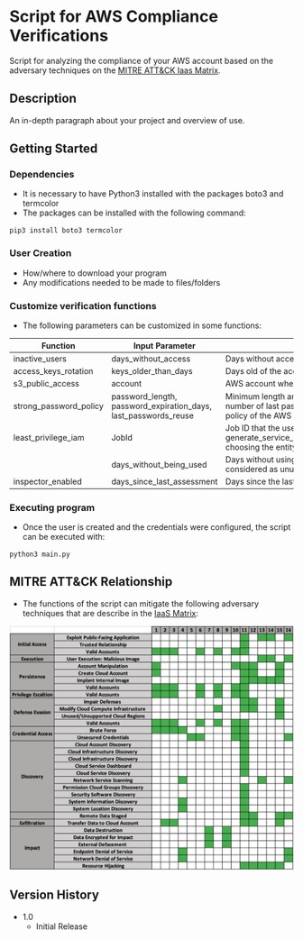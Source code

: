 # Script for AWS Compliance Verifications

Script for analyzing the compliance of your AWS account based on the adversary techniques on the [MITRE ATT&CK Iaas Matrix](https://attack.mitre.org/matrices/enterprise/cloud/iaas/).


## Description

An in-depth paragraph about your project and overview of use.

## Getting Started

### Dependencies

* It is necessary to have Python3 installed with the packages boto3 and termcolor
* The packages can be installed with the following command:
```
pip3 install boto3 termcolor
```

### User Creation

* How/where to download your program
* Any modifications needed to be made to files/folders

### Customize verification functions

* The following parameters can be customized in some functions:

| Function                 | Input Parameter                                                                                          | Description                                                                                                                                                                                           |
|-------------------------|----------------------------------------------------------------------------------------------------|-------------------------------------------------------------------------------------------------------------------------------------------------------------------------------------------------------|
| inactive_users          | days_without_access                                                                                | Days without access of a user to be considered as inactive.                                                                                                                                   |
| access_keys_rotation    | keys_older_than_days                                                                               | Days old of the access keys so that they are rotated.                                                                                                                                         |
| s3_public_access        | account                                                                                            | AWS account where you want to verify the public access policies of S3.                                                                                                                           |
| strong_password_policy  | password_length, password_expiration_days, last_passwords_reuse                                                                                    | Minimum length and maximum expiration days of user passwords, and the number of last passwords that cannot be reused, required in the password policy of the AWS account.          |
| least_privilege_iam     | JobId                                                                                              | Job ID that the user has previously generated with the AWS call generate_service_last_accessed_details(Arn=<entityArn>,Granularity='ACTION_LEVEL'), choosing the entity to analyze. |
|  | days_without_being_used |  Days without using a service and / or actions by an entity for it to be considered as unused.                                                                                                                                                                                                     |
| inspector_enabled       | days_since_last_assessment                                                                         | Days since the last Inspector evaluation to be considered non-compliant.                                                                                                                  |                                                                                                       |

### Executing program

* Once the user is created and the credentials were configured, the script can be executed with:
```
python3 main.py
```



## MITRE ATT&CK Relationship

* The functions of the script can mitigate the following adversary techniques that are describe in the [IaaS Matrix](https://attack.mitre.org/matrices/enterprise/cloud/iaas/):

![Alt text](mitre-relationship.png?raw=true "Title")


## Version History

* 1.0
    * Initial Release
